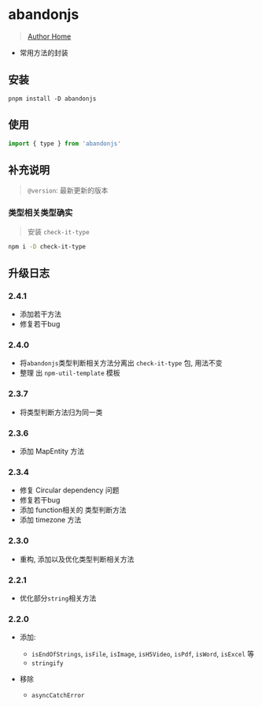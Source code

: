 # abandonjs

> [Author Home](https://guanruihua.github.io/#/)

- 常用方法的封装

## 安装

```shell
pnpm install -D abandonjs
```

## 使用

```js
import { type } from 'abandonjs'
```

## 补充说明

> `@version`: 最新更新的版本

### 类型相关类型确实

> 安装 `check-it-type`

```bash
npm i -D check-it-type
```

## 升级日志

### 2.4.1

- 添加若干方法
- 修复若干bug

### 2.4.0

- 将`abandonjs`类型判断相关方法分离出 `check-it-type` 包, 用法不变
- 整理 出 `npm-util-template` 模板

### 2.3.7

- 将类型判断方法归为同一类

### 2.3.6

- 添加 MapEntity 方法

### 2.3.4

- 修复 Circular dependency 问题
- 修复若干bug
- 添加 function相关的 类型判断方法
- 添加 timezone 方法

### 2.3.0

- 重构, 添加以及优化类型判断相关方法

### 2.2.1

- 优化部分`string`相关方法

### 2.2.0

- 添加:
  - `isEndOfStrings`, `isFile`, `isImage`, `isH5Video`, `isPdf`, `isWord`, `isExcel` 等
  - `stringify`

- 移除
  - `asyncCatchError`
